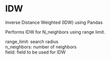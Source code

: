# IDW
Inverse Distance Weighted (IDW) using Pandas

Performs IDW for N_neighbors using range limit. 

range_limit: search radius
<br>n_neighbors: number of neighbors
<br>field: field to be used for IDW

